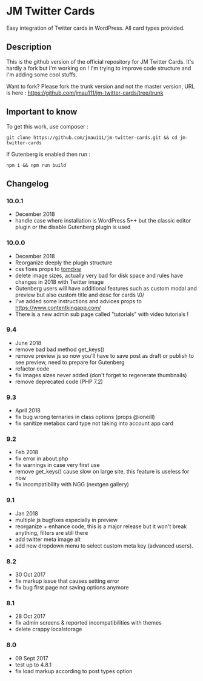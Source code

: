 # JM Twitter Cards #

Easy integration of Twitter cards in WordPress. All card types provided.

## Description ##

This is the github version of the official repository for JM Twitter Cards. It's hardly a fork but I'm working on ! I'm trying to improve code structure and I'm adding some cool stuffs.

Want to fork? Please fork the trunk version and not the master version, URL is here : https://github.com/jmau111/jm-twitter-cards/tree/trunk

## Important to know ##

To get this work, use composer :

```
git clone https://github.com/jmau111/jm-twitter-cards.git && cd jm-twitter-cards
```

If Gutenberg is enabled then run :

```
npm i && npm run build
```

## Changelog ##

### 10.0.1
* December 2018
* handle case where installation is WordPress 5++ but the classic editor plugin or the disable Gutenberg plugin is used

### 10.0.0
* December 2018
* Reorganize deeply the plugin structure
* css fixes props to [tomdxw](https://github.com/tomdxw)
* delete image sizes, actually very bad for disk space and rules have changes in 2018 with Twitter image
* Gutenberg users will have additional features such as custom modal and preview but also custom title and desc for cards \0/
* I've added some instructions and advices props to https://www.contentkingapp.com/
* There is a new admin sub page called "tutorials" with video tutorials !

### 9.4
* June 2018
* remove bad bad method get_keys()
* remove preview js so now you'll have to save post as draft or publish to see preview, need to prepare for Gutenberg
* refactor code
* fix images sizes never added (don't forget to regenerate thumbnails)
* remove deprecated code (PHP 7.2)

### 9.3
* April 2018
* fix bug wrong ternaries in class options (props @ioneill)
* fix sanitize metabox card type not taking into account app card

### 9.2
* Feb 2018
* fix error in about.php
* fix warnings in case very first use
* remove get_keys() cause slow on large site, this feature is useless for now
* fix incompatibility with NGG (nextgen gallery)

### 9.1
* Jan 2018
* multiple js bugfixes especially in preview
* reorganize + enhance code, this is a major release but it won't break anything, filters are still there
* add twitter meta image alt
* add new dropdown menu to select custom meta key (advanced users).

### 8.2
* 30 Oct 2017
* fix markup issue that causes setting error
* fix bug first page not saving options anymore

### 8.1
* 28 Oct 2017
* fix admin screens & reported incompatibilities with themes
* delete crappy localstorage

### 8.0
* 09 Sept 2017
* test up to 4.8.1
* fix load markup according to post types option
